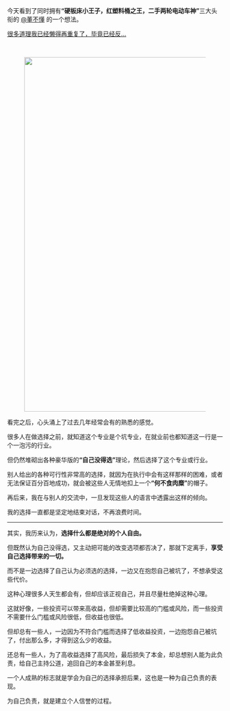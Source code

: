 <p data-pid="Oqetv-kz">今天看到了同时拥有<b>“硬板床小王子，红塑料桶之王，二手两轮电动车神”</b>三大头衔的 <a class="member_mention" href="http://www.zhihu.com/people/cd2c9e656b83907607ba4ab6423bd6e8" data-hash="cd2c9e656b83907607ba4ab6423bd6e8" data-hovercard="p$b$cd2c9e656b83907607ba4ab6423bd6e8">@董不懂</a> 的一个想法。</p><a href="http://www.zhihu.com/pin/1388437392097988608" data-draft-node="block" data-draft-type="link-card" class="internal">很多道理我已经懒得再重复了，毕竟已经反…</a><p><br></p><figure data-size="normal"><img src="https://picx.zhimg.com/v2-923cf9d6a34228d88f0a5880909f619d_720w.jpg?source=d16d100b" data-caption="" data-size="normal" data-rawwidth="828" data-rawheight="1512" class="origin_image zh-lightbox-thumb" width="828" data-original="https://pic1.zhimg.com/v2-923cf9d6a34228d88f0a5880909f619d_720w.jpg?source=d16d100b"></figure><p data-pid="9oGIYi75">看完之后，心头涌上了过去几年经常会有的熟悉的感觉。</p><p data-pid="xGZikbKG">很多人在做选择之前，就知道这个专业是个坑专业，在就业前也都知道这一行是一个一泡污的行业。</p><p data-pid="94JmydWn">但仍然堆砌出各种豪华版的<b>“自己没得选”</b>理论，然后选择了这个专业或行业。</p><p data-pid="NHh45vlP">别人给出的各种可行性非常高的选择，就因为在执行中会有这样那样的困难，或者无法保证百分百地成功，就会被这些人无情地扣上一个<b>“何不食肉糜”</b>的帽子。</p><p data-pid="SmL-uwFm">再后来，我在与别人的交流中，一旦发现这些人的语言中透露出这样的倾向。</p><p data-pid="oBhOU5pB">我的选择一直都是坚定地结束对话，不再浪费时间。</p><hr><p data-pid="yr3yfrYG">其实，我历来认为，<b>选择什么都是绝对的个人自由。</b></p><p data-pid="hqLJaskd">但既然认为自己没得选，又主动把可能的改变选项都否决了，那就下定离手，<b>享受自己选择带来的一切。</b></p><p data-pid="98JkkWee">而不是一边选择了自己认为必须选的选择，一边又在抱怨自己被坑了，不想承受这些代价。</p><p data-pid="Vy8hdzve">这种心理很多人天生都会有，但却应该正视自己，并且尽量杜绝掉这种心理。</p><p data-pid="8zVmuvnd">这就好像，一些投资可以带来高收益，但却需要比较高的门槛或风险，而一些投资不需要什么门槛或风险很低，但收益也很低。</p><p data-pid="XyX1ptTz">但却总有一些人，一边因为不符合门槛而选择了低收益投资，一边抱怨自己被坑了，付出那么多，才得到这么少的收益。</p><p data-pid="ZMtA8Jgs">还总有一些人，为了高收益选择了高风险，最后损失了本金，却总想别人能为此负责，给自己主持公道，追回自己的本金甚至利息。</p><p data-pid="kQf7hyFP">一个人成熟的标志就是学会为自己的选择承担后果，这也是一种为自己负责的表现。</p><p data-pid="5Pp8wb06">为自己负责，就是建立个人信誉的过程。</p>
